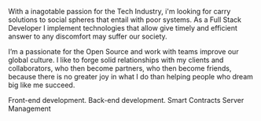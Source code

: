 With a inagotable passion for the Tech Industry, i'm looking for carry solutions to social spheres that entail with poor systems. As a Full Stack Developer I implement technologies that allow give timely and efficient answer to any discomfort may suffer our society.

I’m a passionate for the Open Source and work with teams improve our global culture. I like to forge solid relationships with my clients and collaborators, who then become partners, who then become friends, because there is no greater joy in what I do than helping people who dream big like me succeed.

Front-end development.
Back-end development.
Smart Contracts
Server Management
<!---
johnbogartweb/johnbogartweb is a ✨ special ✨ repository because its `README.md` (this file) appears on your GitHub profile.
You can click the Preview link to take a look at your changes.
--->
